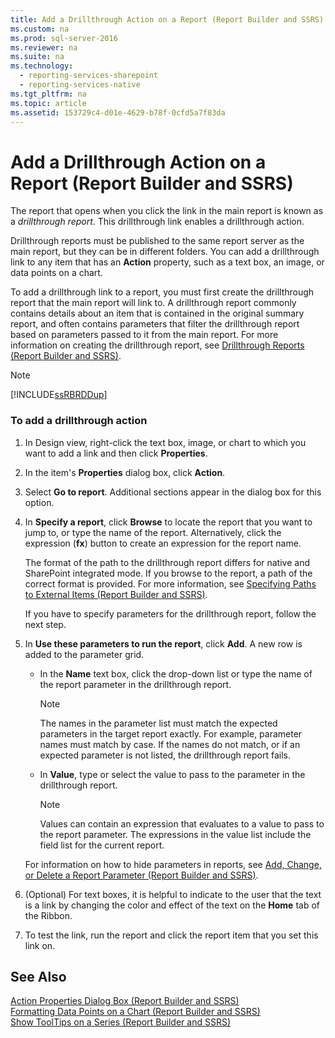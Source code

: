 ```yaml
---
title: Add a Drillthrough Action on a Report (Report Builder and SSRS)
ms.custom: na
ms.prod: sql-server-2016
ms.reviewer: na
ms.suite: na
ms.technology: 
  - reporting-services-sharepoint
  - reporting-services-native
ms.tgt_pltfrm: na
ms.topic: article
ms.assetid: 153729c4-d01e-4629-b78f-0cfd5a7f83da
---
```

# Add a Drillthrough Action on a Report (Report Builder and SSRS)
  The report that opens when you click the link in the main report is known as a *drillthrough report*. This drillthrough link enables a drillthrough action.  
  
 Drillthrough reports must be published to the same report server as the main report, but they can be in different folders. You can add a drillthrough link to any item that has an **Action** property, such as a text box, an image, or data points on a chart.  
  
 To add a drillthrough link to a report, you must first create the drillthrough report that the main report will link to. A drillthrough report commonly contains details about an item that is contained in the original summary report, and often contains parameters that filter the drillthrough report based on parameters passed to it from the main report. For more information on creating the drillthrough report, see [Drillthrough Reports &#40;Report Builder and SSRS&#41;](../Topic/Drillthrough%20Reports%20\(Report%20Builder%20and%20SSRS\).md).  
  
> [!NOTE]  
>  [!INCLUDE[ssRBRDDup](../../Token\Other/ssRBRDDup_md.md)]  
  
### To add a drillthrough action  
  
1.  In Design view, right\-click the text box, image, or chart to which you want to add a link and then click **Properties**.  
  
2.  In the item's **Properties** dialog box, click **Action**.  
  
3.  Select **Go to report**. Additional sections appear in the dialog box for this option.  
  
4.  In **Specify a report**, click **Browse** to locate the report that you want to jump to, or type the name of the report. Alternatively, click the expression \(**fx**\) button to create an expression for the report name.  
  
     The format of the path to the drillthrough report differs for native and SharePoint integrated mode. If you browse to the report, a path of the correct format is provided. For more information, see [Specifying Paths to External Items &#40;Report Builder and SSRS&#41;](../Topic/Specifying%20Paths%20to%20External%20Items%20\(Report%20Builder%20and%20SSRS\).md).  
  
     If you have to specify parameters for the drillthrough report, follow the next step.  
  
5.  In **Use these parameters to run the report**, click **Add**. A new row is added to the parameter grid.  
  
    -   In the **Name** text box, click the drop\-down list or type the name of the report parameter in the drillthrough report.  
  
        > [!NOTE]  
        >  The names in the parameter list must match the expected parameters in the target report exactly. For example, parameter names must match by case. If the names do not match, or if an expected parameter is not listed, the drillthrough report fails.  
  
    -   In **Value**, type or select the value to pass to the parameter in the drillthrough report.  
  
        > [!NOTE]  
        >  Values can contain an expression that evaluates to a value to pass to the report parameter. The expressions in the value list include the field list for the current report.  
  
     For information on how to hide parameters in reports, see [Add, Change, or Delete a Report Parameter &#40;Report Builder and SSRS&#41;](../Topic/Add,%20Change,%20or%20Delete%20a%20Report%20Parameter%20\(Report%20Builder%20and%20SSRS\).md).  
  
6.  \(Optional\) For text boxes, it is helpful to indicate to the user that the text is a link by changing the color and effect of the text on the **Home** tab of the Ribbon.  
  
7.  To test the link, run the report and click the report item that you set this link on.  
  
## See Also  
 [Action Properties Dialog Box &#40;Report Builder and SSRS&#41;](../Topic/Action%20Properties%20Dialog%20Box%20\(Report%20Builder%20and%20SSRS\).md)   
 [Formatting Data Points on a Chart &#40;Report Builder and SSRS&#41;](../Topic/Formatting%20Data%20Points%20on%20a%20Chart%20\(Report%20Builder%20and%20SSRS\).md)   
 [Show ToolTips on a Series &#40;Report Builder and SSRS&#41;](../Topic/Show%20ToolTips%20on%20a%20Series%20\(Report%20Builder%20and%20SSRS\).md)  
  
  